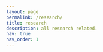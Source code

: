 ```yaml
---
layout: page
permalink: /research/
title: research
description: all research related.
nav: true
nav_order: 1
---
```

<object data="assets/pdf/example_pdf.pdf" width="1000" height="1000" type='application/pdf'></object>

